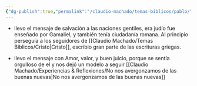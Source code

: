 ```yaml
---
{"dg-publish":true,"permalink":"/claudio-machado/temas-biblicos/pablo/","tags":["Quien-es"]}
---
```


- llevo el mensaje de salvación a las naciones gentiles, era judío fue enseñado por Gamaliel, y también tenía ciudadanía romana. Al principio perseguía a los seguidores de [[Claudio Machado/Temas Bíblicos/Cristo\|Cristo]], escribio gran parte de las escrituras griegas.

- llevo el mensaje con Amor, valor, y buen juicio, porque se sentía orgulloso de el y nos dejó un modelo a seguir [[Claudio Machado/Experiencias & Reflexiones/No nos avergonzamos de las buenas nuevas\|No nos avergonzamos de las buenas nuevas]]